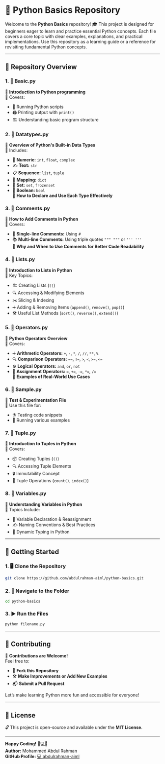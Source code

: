 # **🐍 Python Basics Repository**  

Welcome to the **Python Basics** repository! 🎓 This project is designed for beginners eager to learn and practice essential Python concepts. Each file covers a core topic with clear examples, explanations, and practical implementations. Use this repository as a learning guide or a reference for revisiting fundamental Python concepts.  

---

## **📂 Repository Overview**  

### **1. 📄 Basic.py**  
🔹 **Introduction to Python programming**  
🔸 Covers:  
  - 🚀 Running Python scripts  
  - 🖨️ Printing output with `print()`  
  - 🏗️ Understanding basic program structure  

### **2. 📄 Datatypes.py**  
🔹 **Overview of Python's Built-in Data Types**  
🔸 Includes:  
  - 🔢 **Numeric:** `int`, `float`, `complex`  
  - ✍️ **Text:** `str`  
  - 📋 **Sequence:** `list`, `tuple`  
  - 📂 **Mapping:** `dict`  
  - 🧩 **Set:** `set`, `frozenset`  
  - 🔲 **Boolean:** `bool`  
🔸 **How to Declare and Use Each Type Effectively**  

### **3. 📄 Comments.py**  
🔹 **How to Add Comments in Python**  
🔸 Covers:  
  - 📝 **Single-line Comments:** Using `#`  
  - 📚 **Multi-line Comments:** Using triple quotes `""" """` or `''' '''`  
🔸 **Why and When to Use Comments for Better Code Readability**  

### **4. 📄 Lists.py**  
🔹 **Introduction to Lists in Python**  
🔸 Key Topics:  
  - 🏗️ Creating Lists (`[]`)  
  - 🔍 Accessing & Modifying Elements  
  - ✂️ Slicing & Indexing  
  - ➕ Adding & Removing Items (`append()`, `remove()`, `pop()`)  
  - 🛠️ Useful List Methods (`sort()`, `reverse()`, `extend()`)  

### **5. 📄 Operators.py**  
🔹 **Python Operators Overview**  
🔸 Covers:  
  - ➕ **Arithmetic Operators:** `+`, `-`, `*`, `/`, `//`, `**`, `%`  
  - 🔍 **Comparison Operators:** `==`, `!=`, `>`, `<`, `>=`, `<=`  
  - ⚙️ **Logical Operators:** `and`, `or`, `not`  
  - 🔗 **Assignment Operators:** `=`, `+=`, `-=`, `*=`, `/=`  
🔸 **Examples of Real-World Use Cases**  

### **6. 📄 Sample.py**  
🔹 **Test & Experimentation File**  
🔸 Use this file for:  
  - ⚗️ Testing code snippets  
  - 🧪 Running various examples  

### **7. 📄 Tuple.py**  
🔹 **Introduction to Tuples in Python**  
🔸 Covers:  
  - 📦 Creating Tuples (`()`)  
  - 🔍 Accessing Tuple Elements  
  - 🔒 Immutability Concept  
  - 🧮 Tuple Operations (`count()`, `index()`)  

### **8. 📄 Variables.py**  
🔹 **Understanding Variables in Python**  
🔸 Topics Include:  
  - 💾 Variable Declaration & Reassignment  
  - ✍️ Naming Conventions & Best Practices  
  - 🔧 Dynamic Typing in Python  

---

## **🚀 Getting Started**  

### **1. 🖥️ Clone the Repository**  
```bash
git clone https://github.com/abdulrahman-aiml/python-basics.git
```

### **2. 📂 Navigate to the Folder**  
```bash
cd python-basics
```

### **3. ▶️ Run the Files**  
```bash
python filename.py
```

---

## **🤝 Contributing**  
🙌 **Contributions are Welcome!**  
Feel free to:  
- 🍴 **Fork this Repository**  
- 🛠️ **Make Improvements or Add New Examples**  
- 📬 **Submit a Pull Request**  

Let’s make learning Python more fun and accessible for everyone!  

---

## **📜 License**  
🔓 This project is open-source and available under the **MIT License**.  

---

**Happy Coding!** 🎉💻🐍  
**Author:** Mohammed Abdul Rahman  
**GitHub Profile:** [💻 abdulrahman-aiml](https://github.com/abdulrahman-aiml)  

